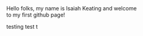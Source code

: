 <html>

<body>
Hello folks, my name is Isaiah Keating and welcome<br>to my first github page!
</body>

</html>

testing
test
t
